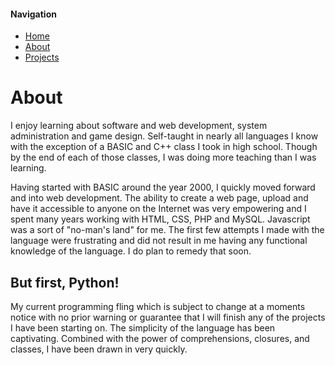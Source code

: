 #### Navigation
* [Home](https://ncdulo.github.io/)
* [About](https://ncdulo.github.io/about)
* [Projects](https://ncdulo.github.io/projects)

# About
I enjoy learning about software and web development, system administration and game design. Self-taught in nearly all languages I know with the exception of a BASIC and C++ class I took in high school. Though by the end of each of those classes, I was doing more teaching than I was learning.

Having started with BASIC around the year 2000, I quickly moved forward and into web development. The ability to create a web page, upload and have it accessible to anyone on the Internet was very empowering and I spent many years working with HTML, CSS, PHP and MySQL. Javascript was a sort of "no-man's land" for me. The first few attempts I made with the language were frustrating and did not result in me having any functional knowledge of the language. I do plan to remedy that soon.

## But first, Python!
My current programming fling which is subject to change at a moments notice with no prior warning or guarantee that I will finish any of the projects I have been starting on. The simplicity of the language has been captivating. Combined with the power of comprehensions, closures, and classes, I have been drawn in very quickly.
